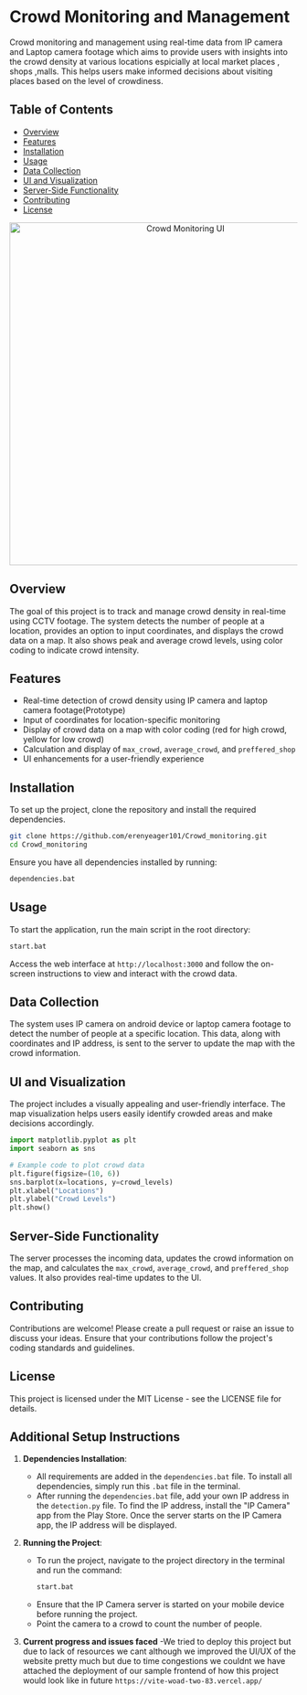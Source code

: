
# Crowd Monitoring and Management

Crowd monitoring and management using real-time data from IP camera and Laptop camera footage which aims to provide users with insights into the crowd density at various locations espicially at local market places , shops ,malls. This helps users make informed decisions about visiting places based on the level of crowdiness.

## Table of Contents

- [Overview](#overview)
- [Features](#features)
- [Installation](#installation)
- [Usage](#usage)
- [Data Collection](#data-collection)
- [UI and Visualization](#ui-and-visualization)
- [Server-Side Functionality](#server-side-functionality)
- [Contributing](#contributing)
- [License](#license)

<p align="center">
  <img src="https://github.com/yourusername/crowd-monitoring-and-management/blob/main/images/crowd_monitoring_ui.png" alt="Crowd Monitoring UI" width="600" />
</p>

## Overview

The goal of this project is to track and manage crowd density in real-time using CCTV footage. The system detects the number of people at a location, provides an option to input coordinates, and displays the crowd data on a map. It also shows peak and average crowd levels, using color coding to indicate crowd intensity.

## Features

- Real-time detection of crowd density using IP camera and laptop camera footage(Prototype)
- Input of coordinates for location-specific monitoring
- Display of crowd data on a map with color coding (red for high crowd, yellow for low crowd)
- Calculation and display of `max_crowd`, `average_crowd`, and `preffered_shop`
- UI enhancements for a user-friendly experience

## Installation

To set up the project, clone the repository and install the required dependencies.

```bash
git clone https://github.com/erenyeager101/Crowd_monitoring.git
cd Crowd_monitoring
```

Ensure you have all dependencies installed by running:

```bash
dependencies.bat
```

## Usage

To start the application, run the main script in the root directory:

```bash
start.bat
```

Access the web interface at `http://localhost:3000` and follow the on-screen instructions to view and interact with the crowd data.

## Data Collection

The system uses IP camera on android device or laptop camera footage to detect the number of people at a specific location. This data, along with coordinates and IP address, is sent to the server to update the map with the crowd information.

## UI and Visualization

The project includes a visually appealing and user-friendly interface. The map visualization helps users easily identify crowded areas and make decisions accordingly.

```python
import matplotlib.pyplot as plt
import seaborn as sns

# Example code to plot crowd data
plt.figure(figsize=(10, 6))
sns.barplot(x=locations, y=crowd_levels)
plt.xlabel("Locations")
plt.ylabel("Crowd Levels")
plt.show()
```

## Server-Side Functionality

The server processes the incoming data, updates the crowd information on the map, and calculates the `max_crowd`, `average_crowd`, and `preffered_shop` values. It also provides real-time updates to the UI.

## Contributing

Contributions are welcome! Please create a pull request or raise an issue to discuss your ideas. Ensure that your contributions follow the project's coding standards and guidelines.

## License

This project is licensed under the MIT License - see the LICENSE file for details.

## Additional Setup Instructions

1. **Dependencies Installation**:
   - All requirements are added in the `dependencies.bat` file. To install all dependencies, simply run this `.bat` file in the terminal.
   - After running the `dependencies.bat` file, add your own IP address in the `detection.py` file. To find the IP address, install the "IP Camera" app from the Play Store. Once the server starts on the IP Camera app, the IP address will be displayed.

2. **Running the Project**:
   - To run the project, navigate to the project directory in the terminal and run the command:
     ```bash
     start.bat
     ```
   - Ensure that the IP Camera server is started on your mobile device before running the project.
   - Point the camera to a crowd to count the number of people.
3. **Current progress and issues faced**
   -We tried to deploy this project but due to lack of resources we cant although we improved the UI/UX of the website pretty much but due to time congestions we couldnt 
we have attached the deployment of our sample frontend of how this project would look like in future 
`https://vite-woad-two-83.vercel.app/`
   

